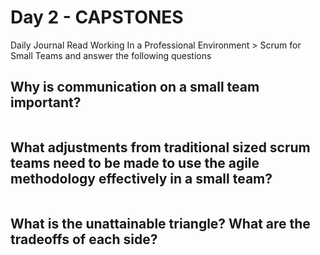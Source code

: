 # Day 2 - CAPSTONES

Daily Journal
Read Working In a Professional Environment > Scrum for Small Teams and answer the following questions
## Why is communication on a small team important?
```
```
## What adjustments from traditional sized scrum teams need to be made to use the agile methodology effectively in a small team?
```
```
## What is the unattainable triangle? What are the tradeoffs of each side?
```
```